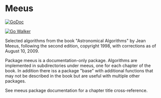 Meeus
=====

[![GoDoc](https://godoc.org/github.com/garyburd/gddo?status.png)](http://godoc.org/github.com/soniakeys/meeus)

[![Go Walker](http://gowalker.org/api/v1/badge)](http://gowalker.org/github.com/soniakeys/meeus)

Selected algorithms from the book "Astronomical Algorithms"
by Jean Meeus, following the second edition, copyright 1998,
with corrections as of August 10, 2009.

Package meeus is a documentation-only package.  Algorithms are implemented
in subdirectories under meeus, one for each chapter of the book.  In addition
there iss a package "base" with additional functions that may not be described
in the book but are useful with multiple other packages.

See meeus package documentation for a chapter title cross-reference.
